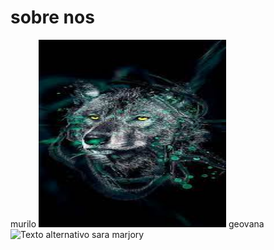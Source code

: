 # sobre nos

murilo
<img src="murilo.jpeg" alt="Texto alternativo" title="murilo" width="300" height="300" />
geovana
<img src="geovana.JPEG" alt="Texto alternativo" title="geovana" width="300" height="300" />
sara
marjory

<!---
ingredientessecretosMMGS/ingredientessecretosMMGS is a ✨ special ✨ repository because its `README.md` (this file) appears on your GitHub profile.
You can click the Preview link to take a look at your changes.
--->
